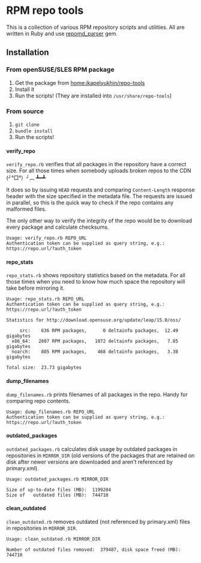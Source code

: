 # RPM repo tools

This is a collection of various RPM repository scripts and utilities. All are written in Ruby and use [repomd_parser](https://github.com/ikapelyukhin/repomd-parser) gem.

## Installation

### From openSUSE/SLES RPM package

1. Get the package from [home:ikapelyukhin/repo-tools](https://build.opensuse.org/package/show/home:ikapelyukhin/repo-tools)
2. Install it
3. Run the scripts! (They are installed into `/usr/share/repo-tools`)

### From source

1. `git clone`
2. `bundle install`
3. Run the scripts!

#### verify_repo

`verify_repo.rb` verifies that all packages in the repository have a correct size. For all those
times when somebody uploads broken repos to the CDN (╯°□°）╯︵ ┻━┻

It does so by issuing `HEAD` requests and comparing `Content-Length` response header with the size
specified in the metadata file. The requests are issued in parallel, so this is the quick way to check
if the repo contains any malformed files.

The only other way to verify the integrity of the repo would be to download every package and
calculate checksums.

```
Usage: verify_repo.rb REPO_URL
Authentication token can be supplied as query string, e.g.: https://repo.url/?auth_token
```

#### repo_stats

`repo_stats.rb` shows repository statistics based on the metadata. For all those times when you
need to know how much space the repository will take before mirroring it.

```
Usage: repo_stats.rb REPO_URL
Authentication token can be supplied as query string, e.g.: https://repo.url/?auth_token
```

```
Statistics for http://download.opensuse.org/update/leap/15.0/oss/

     src:    636 RPM packages,      0 deltainfo packages,  12.49 gigabytes
  x86_64:   2807 RPM packages,   1072 deltainfo packages,   7.85 gigabytes
  noarch:    805 RPM packages,    468 deltainfo packages,   3.38 gigabytes

Total size:  23.73 gigabytes
```

#### dump_filenames

`dump_filenames.rb` prints filenames of all packages in the repo. Handy for comparing repo contents.

```
Usage: dump_filenames.rb REPO_URL
Authentication token can be supplied as query string, e.g.: https://repo.url/?auth_token
```

#### outdated_packages

`outdated_packages.rb` calculates disk usage by outdated packages in repositories in `MIRROR_DIR` (old versions of the packages that are retained on disk after newer versions are downloaded and aren't referenced by primary.xml).

```
Usage: outdated_packages.rb MIRROR_DIR
```

```
Size of up-to-date files (MB):  1199204
Size of   outdated files (MB):  744710
```

#### clean_outdated

`clean_outdated.rb` removes outdated (not referenced by primary.xml) files in repositories in `MIRROR_DIR`.

```
Usage: clean_outdated.rb MIRROR_DIR
```

```
Number of outdated files removed:  379487, disk space freed (MB):  744710
```
